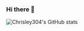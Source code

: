### Hi there 👋

![Chrisley304's GitHub stats](https://github-readme-stats.vercel.app/api?username=chrisley304&show_icons=true&theme=merko)



<!--
**Chrisley304/Chrisley304** is a ✨ _special_ ✨ repository because its `README.md` (this file) appears on your GitHub profile.

Here are some ideas to get you started:

- 🔭 I’m currently working on ...
- 🌱 I’m currently learning ...
- 👯 I’m looking to collaborate on ...
- 🤔 I’m looking for help with ...
- 💬 Ask me about ...
- 📫 How to reach me: ...
- 😄 Pronouns: ...
- ⚡ Fun fact: ...
-->
